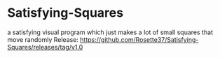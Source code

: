 # Satisfying-Squares
a satisfying visual program which just makes a lot of small squares that move randomly
Release: https://github.com/Rosette37/Satisfying-Squares/releases/tag/v1.0
